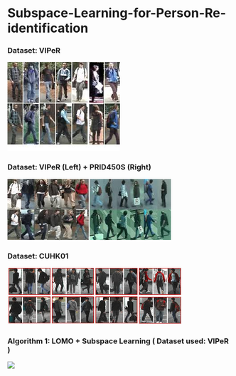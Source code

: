 # Subspace-Learning-for-Person-Re-identification

### Dataset: VIPeR
![](index.jpeg)


### Dataset: VIPeR (Left) + PRID450S (Right)
![](index2.jpeg)


### Dataset: CUHK01
![](index3.jpeg)



### Algorithm 1: LOMO + Subspace Learning ( Dataset used: VIPeR )
![](viper.png)

